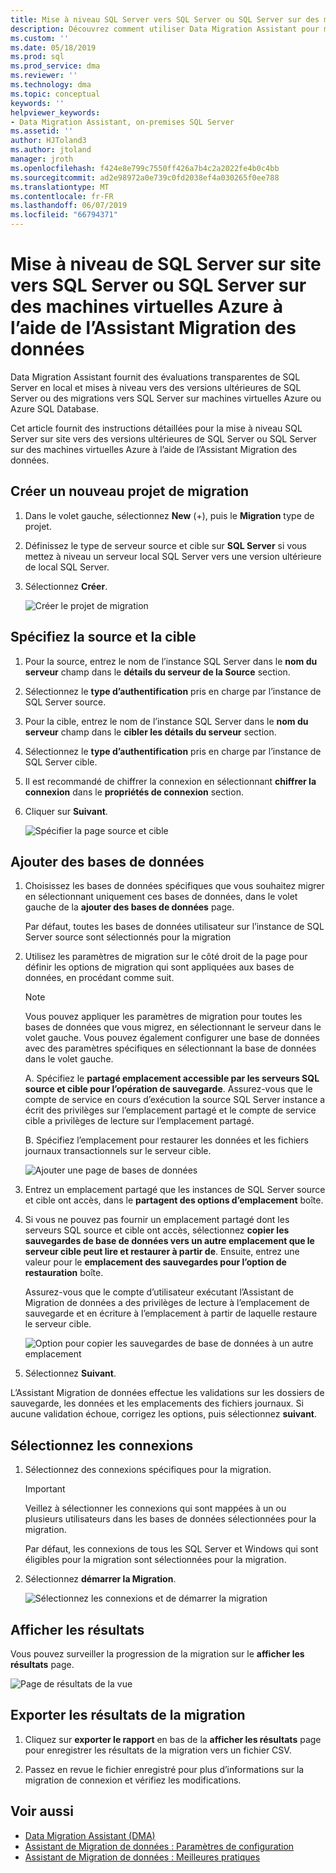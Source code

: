 ```yaml
---
title: Mise à niveau SQL Server vers SQL Server ou SQL Server sur des machines virtuelles Azure à l’aide de l’Assistant Migration des données sur site | Microsoft Docs
description: Découvrez comment utiliser Data Migration Assistant pour mettre à niveau un serveur local SQL Server vers une version ultérieure de SQL Server ou SQL Server sur des machines virtuelles Azure
ms.custom: ''
ms.date: 05/18/2019
ms.prod: sql
ms.prod_service: dma
ms.reviewer: ''
ms.technology: dma
ms.topic: conceptual
keywords: ''
helpviewer_keywords:
- Data Migration Assistant, on-premises SQL Server
ms.assetid: ''
author: HJToland3
ms.author: jtoland
manager: jroth
ms.openlocfilehash: f424e8e799c7550ff426a7b4c2a2022fe4b0c4bb
ms.sourcegitcommit: ad2e98972a0e739c0fd2038ef4a030265f0ee788
ms.translationtype: MT
ms.contentlocale: fr-FR
ms.lasthandoff: 06/07/2019
ms.locfileid: "66794371"
---
```

# <a name="upgrade-on-premises-sql-server-to-sql-server-or-sql-server-on-azure-vms-using-the-data-migration-assistant"></a>Mise à niveau de SQL Server sur site vers SQL Server ou SQL Server sur des machines virtuelles Azure à l’aide de l’Assistant Migration des données

Data Migration Assistant fournit des évaluations transparentes de SQL Server en local et mises à niveau vers des versions ultérieures de SQL Server ou des migrations vers SQL Server sur machines virtuelles Azure ou Azure SQL Database.

Cet article fournit des instructions détaillées pour la mise à niveau SQL Server sur site vers des versions ultérieures de SQL Server ou SQL Server sur des machines virtuelles Azure à l’aide de l’Assistant Migration des données.

## <a name="create-a-new-migration-project"></a>Créer un nouveau projet de migration

1. Dans le volet gauche, sélectionnez **New** (+), puis le **Migration** type de projet.

2. Définissez le type de serveur source et cible sur **SQL Server** si vous mettez à niveau un serveur local SQL Server vers une version ultérieure de local SQL Server.

3. Sélectionnez **Créer**.

   ![Créer le projet de migration](../dma/media/NewCreate.png)

## <a name="specify-the-source-and-target"></a>Spécifiez la source et la cible

1. Pour la source, entrez le nom de l’instance SQL Server dans le **nom du serveur** champ dans le **détails du serveur de la Source** section. 

2. Sélectionnez le **type d’authentification** pris en charge par l’instance de SQL Server source.

3. Pour la cible, entrez le nom de l’instance SQL Server dans le **nom du serveur** champ dans le **cibler les détails du serveur** section. 

4. Sélectionnez le **type d’authentification** pris en charge par l’instance de SQL Server cible.

5. Il est recommandé de chiffrer la connexion en sélectionnant **chiffrer la connexion** dans le **propriétés de connexion** section.

6. Cliquer sur **Suivant**.

   ![Spécifier la page source et cible](../dma/media/SourceTarget.png)

## <a name="add-databases"></a>Ajouter des bases de données

1. Choisissez les bases de données spécifiques que vous souhaitez migrer en sélectionnant uniquement ces bases de données, dans le volet gauche de la **ajouter des bases de données** page.

   Par défaut, toutes les bases de données utilisateur sur l’instance de SQL Server source sont sélectionnés pour la migration

2. Utilisez les paramètres de migration sur le côté droit de la page pour définir les options de migration qui sont appliquées aux bases de données, en procédant comme suit.

   > [!NOTE]
   > Vous pouvez appliquer les paramètres de migration pour toutes les bases de données que vous migrez, en sélectionnant le serveur dans le volet gauche. Vous pouvez également configurer une base de données avec des paramètres spécifiques en sélectionnant la base de données dans le volet gauche.

    A. Spécifiez le **partagé emplacement accessible par les serveurs SQL source et cible pour l’opération de sauvegarde**. Assurez-vous que le compte de service en cours d’exécution la source SQL Server instance a écrit des privilèges sur l’emplacement partagé et le compte de service cible a privilèges de lecture sur l’emplacement partagé.

    B. Spécifiez l’emplacement pour restaurer les données et les fichiers journaux transactionnels sur le serveur cible.

    ![Ajouter une page de bases de données](../dma/media/AddDatabases.png)

3. Entrez un emplacement partagé que les instances de SQL Server source et cible ont accès, dans le **partagent des options d’emplacement** boîte.

4. Si vous ne pouvez pas fournir un emplacement partagé dont les serveurs SQL source et cible ont accès, sélectionnez **copier les sauvegardes de base de données vers un autre emplacement que le serveur cible peut lire et restaurer à partir de**. Ensuite, entrez une valeur pour le **emplacement des sauvegardes pour l’option de restauration** boîte. 

   Assurez-vous que le compte d’utilisateur exécutant l’Assistant de Migration de données a des privilèges de lecture à l’emplacement de sauvegarde et en écriture à l’emplacement à partir de laquelle restaure le serveur cible.

   ![Option pour copier les sauvegardes de base de données à un autre emplacement](../dma/media/CopyDatabaseDifferentLocation.png)

5. Sélectionnez **Suivant**.

L’Assistant Migration de données effectue les validations sur les dossiers de sauvegarde, les données et les emplacements des fichiers journaux. Si aucune validation échoue, corrigez les options, puis sélectionnez **suivant**.

## <a name="select-logins"></a>Sélectionnez les connexions

1. Sélectionnez des connexions spécifiques pour la migration.

   > [!IMPORTANT]
   > Veillez à sélectionner les connexions qui sont mappées à un ou plusieurs utilisateurs dans les bases de données sélectionnées pour la migration.   

   Par défaut, les connexions de tous les SQL Server et Windows qui sont éligibles pour la migration sont sélectionnées pour la migration.

2. Sélectionnez **démarrer la Migration**.

   ![Sélectionnez les connexions et de démarrer la migration](../dma/media/SelectLogins.png)

## <a name="view-results"></a>Afficher les résultats

Vous pouvez surveiller la progression de la migration sur le **afficher les résultats** page.

![Page de résultats de la vue](../dma/media/ViewResults.png)

## <a name="export-migration-results"></a>Exporter les résultats de la migration

1. Cliquez sur **exporter le rapport** en bas de la **afficher les résultats** page pour enregistrer les résultats de la migration vers un fichier CSV.

2. Passez en revue le fichier enregistré pour plus d’informations sur la migration de connexion et vérifiez les modifications.

## <a name="see-also"></a>Voir aussi

- [Data Migration Assistant (DMA)](../dma/dma-overview.md)
- [Assistant de Migration de données : Paramètres de configuration](../dma/dma-configurationsettings.md)
- [Assistant de Migration de données : Meilleures pratiques](../dma/dma-bestpractices.md)
